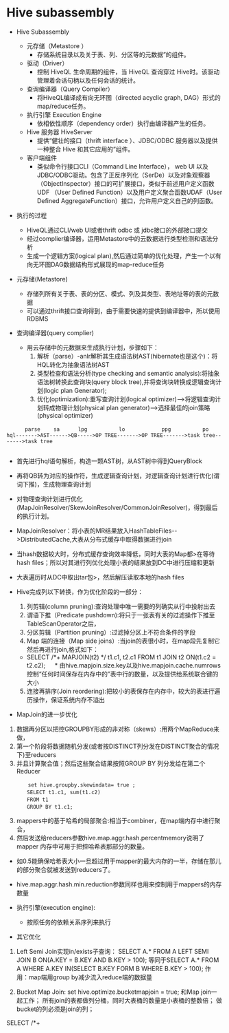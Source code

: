 # Hive subassembly

* Hive Subassembly
  * 元存储（Metastore ）
    * 存储系统目录以及关于表、列、分区等的元数据”的组件。
  * 驱动（Driver）
    * 控制 HiveQL 生命周期的组件，当 HiveQL 查询穿过 Hive时。该驱动管理着会话句柄以及任何会话的统计。
  * 查询编译器（Query Compiler） 
    * 将HiveQL编译成有向无环图（directed acyclic graph, DAG）形式的map/reduce任务。
  * 执行引擎 Execution Engine
    * 依相依性顺序（dependency order）执行由编译器产生的任务。
  * Hive 服务器 HiveServer 
    * 提供“健壮的接口（thrift interface ）、JDBC/ODBC 服务器以及提供一种整合 Hive 和其它应用的”组件。
  * 客户端组件 
    * 类似命令行接口CLI（Command Line Interface）， web UI 以及JDBC/ODBC驱动。包含了正反序列化（SerDe）以及对象观察器 （ObjectInspector）接口的可扩展接口，类似于前述用户定义函数 UDF （User Defined Function）以及用户定义聚合函数UDAF（User Defined AggregateFunction）接口，允许用户定义自己的列函数。


* 执行的过程

  * HiveQL通过CLI/web UI或者thrift   odbc 或 jdbc接口的外部接口提交
  * 经过complier编译器，运用Metastore中的云数据进行类型检测和语法分析
  * 生成一个逻辑方案(logical plan),然后通过简单的优化处理，产生一个以有向无环图DAG数据结构形式展现的map-reduce任务


* 元存储(Metastore)
  * 存储列所有关于表、表的分区、模式、列及其类型、表地址等的表的元数据
  * 可以通过thrift接口查询得到，由于需要快速的提供到编译器中，所以使用RDBMS


* 查询编译器(query complier)
  * 用云存储中的元数据来生成执行计划，步骤如下：
    1. 解析（parse）-anlr解析其生成语法树AST(hibernate也是这个)：将HQL转化为抽象语法树AST
    2. 类型检查和语法分析(type checking and semantic analysis):将抽象语法树转换此查询块(query block tree),并将查询块转换成逻辑查询计划(logic plan Generator);
    3. 优化(optimization):重写查询计划(logical optimizer)-->将逻辑查询计划转成物理计划(physical plan generator)-->选择最佳的join策略(physical optimizer)

```
      parse　　 sa　　　 lpg 　　　　　 lo 　　　　　　 ppg 　　　　　 po
hql------->AST------>QB----->OP TREE------->OP TREE------->task tree------->task tree


```

* 首先进行hql语句解析，构造一颗AST树，从AST树中得到QueryBlock
* 再将QB转为对应的操作符，生成逻辑查询计划，对逻辑查询计划进行优化(谓词下推)，生成物理查询计划
* 对物理查询计划进行优化(MapJoinResolver/SkewJoinResolver/CommonJoinResolver)，得到最后的执行计划。

* MapJoinResolver：将小表的MR结果放入HashTableFiles-->DistributedCache,大表从分布式缓存中取得数据进行join
* 当hash数据较大时，分布式缓存查询效率降低，同时大表的Map都>在等待hash files；所以对其进行列优化处理小表的结果放到DC中进行压缩和更新
* 大表遍历时从DC中取出tar包>，然后解压读取本地的hash files


* Hive完成列以下转换，作为优化阶段的一部分：
  1. 列剪辑(column pruning):查询处理中唯一需要的列确实从行中投射出去
  2. 谓语下推（Predicate pushdown):将只于一张表有关的过滤操作下推至TableScanOperator之后，
  3. 分区剪辑（Partition pruning）:过滤掉分区上不符合条件的字段
  4. Map 端的连接（Map side joins）:当join的表很小时，在map段先复制它然后再进行join,格式如下：
    * SELECT /*+ MAPJOIN(t2) */ t1.c1, t2.c1 FROM t1 JOIN t2 ON(t1.c2 = t2.c2);
　   * 由hive.mapjoin.size.key以及hive.mapjoin.cache.numrows控制“任何时间保存在内存中的”表中行的数量，以及提供给系统联合键的大小
  5. 连接再排序(Join reordering):把较小的表保存在内存中，较大的表进行遍历操作，保证系统内存不溢出

* MapJoin的进一步优化

1. 数据再分区以把控GROUPBY形成的非对称（skews）:用两个MapReduce来做，
2. 第一个阶段将数据随机分发(或者按DISTINCT列分发在DISTINCT聚合的情况下)至reducers
3. 并且计算聚合值；然后这些聚合结果按照GROUP BY 列分发给在第二个Reducer


```
　　　  set hive.groupby.skewindata= true ;
　　　　SELECT t1.c1, sum(t1.c2)
　　　　FROM t1
　　　　GROUP BY t1.c1;
```


3. mappers中的基于哈希的局部聚合:相当于combiner，在map端内存中进行聚合，
  4. 然后发送给reducers参数hive.map.aggr.hash.percentmemory说明了mapper 内存中可用于把控哈希表那部分的数量。
  * 如0.5能确保哈希表大小一旦超过用于mapper的最大内存的一半，存储在那儿的部分聚合就被发送到reducers了。
  * hive.map.aggr.hash.min.reduction参数同样也用来控制用于mappers的内存数量



* 执行引擎(execution engine):
  * 按照任务的依赖关系序列来执行


* 其它优化

1. Left Semi Join实现in/exists子查询：
SELECT A.* FROM A LEFT SEMI JOIN B ON(A.KEY = B.KEY AND B.KEY > 100);
等同于SELECT A.* FROM A WHERE A.KEY IN(SELECT B.KEY FORM B WHERE B.KEY > 100);
作用：map端用group by减少流入reduce端的数据量

2. Bucket Map Join:
set hive.optimize.bucketmapjoin = true;
和Map join一起工作；
所有join的表都做列分桶，同时大表桶的数量是小表桶的整数倍；
做bucket的列必须是join的列；

SELECT /*+
